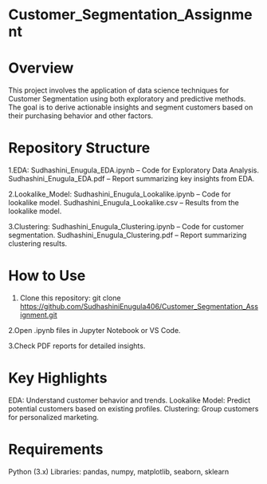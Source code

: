 # Customer_Segmentation_Assignment

# Overview
This project involves the application of data science techniques for Customer Segmentation using both exploratory and predictive methods. The goal is to derive actionable insights and segment customers based on their purchasing behavior and other factors.



# Repository Structure
1.EDA:
Sudhashini_Enugula_EDA.ipynb – Code for Exploratory Data Analysis.
Sudhashini_Enugula_EDA.pdf – Report summarizing key insights from EDA.



2.Lookalike_Model:
Sudhashini_Enugula_Lookalike.ipynb – Code for lookalike model.
Sudhashini_Enugula_Lookalike.csv – Results from the lookalike model.


3.Clustering:
Sudhashini_Enugula_Clustering.ipynb – Code for customer segmentation.
Sudhashini_Enugula_Clustering.pdf – Report summarizing clustering results.

# How to Use
1. Clone this repository:
git clone https://github.com/SudhashiniEnugula406/Customer_Segmentation_Assignment.git


2.Open .ipynb files in Jupyter Notebook or VS Code.


3.Check PDF reports for detailed insights.

# Key Highlights
 EDA: 
               Understand customer behavior and trends.
 Lookalike Model: 
              Predict potential customers based on existing profiles.
  Clustering:
              Group customers for personalized marketing.
 
# Requirements
Python (3.x)
Libraries: pandas, numpy, matplotlib, seaborn, sklearn

